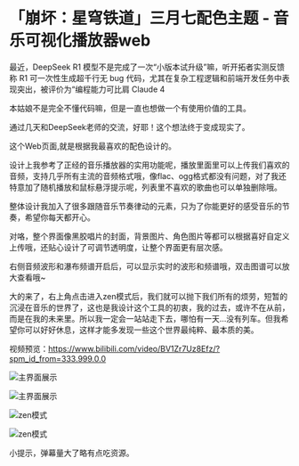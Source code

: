 # 「崩坏：星穹铁道」三月七配色主题 - 音乐可视化播放器web

最近，DeepSeek R1 模型不是完成了一次“小版本试升级”嘛，听开拓者实测反馈称 R1 可一次性生成超千行无 bug 代码，尤其在复杂工程逻辑和前端开发任务中表现突出，被评价为“编程能力可比肩 Claude 4

本姑娘不是完全不懂代码嘛，但是一直也想做一个有使用价值的工具。

通过几天和DeepSeek老师的交流，好耶！这个想法终于变成现实了。

这个Web页面,就是根据我最喜欢的配色设计的。

设计上我参考了正经的音乐播放器的实用功能呢，播放里面里可以上传我们喜欢的音频，支持几乎所有主流的音频格式哦，像flac、ogg格式都没有问题，对了我还特意加了随机播放和鼠标悬浮提示呢，列表里不喜欢的歌曲也可以单独删除哦。

整体设计我加入了很多跟随音乐节奏律动的元素，只为了你能更好的感受音乐的节奏，希望你每天都开心。

对咯，整个界面像黑胶唱片的封面，背景图片、角色图片等都可以根据喜好自定义上传哦，还贴心设计了可调节透明度，让整个界面更有层次感。

右侧音频波形和瀑布频谱开启后，可以显示实时的波形和频谱哦，双击图谱可以放大查看哦~

大的来了，右上角点击进入zen模式后，我们就可以抛下我们所有的烦劳，短暂的沉浸在音乐的世界了，这也是我设计这个工具的初衷，我的过去，或许不在从前，而是在我的未来里。所以我一定会一站站走下去，哪怕有一天…没有列车。但我希望你可以好好休息，这样才能多发现一些这个世界最纯粹、最本质的美。

视频预览：https://www.bilibili.com/video/BV1Zr7Uz8Efz/?spm_id_from=333.999.0.0

![主界面展示](https://nrdstudio.cn/assets/uploads/2025/06/PixPin_2025-06-04_21-44-42.png)

![主界面展示](https://nrdstudio.cn/assets/uploads/2025/06/PixPin_2025-06-04_21-44-15.png)

![zen模式](https://nrdstudio.cn/assets/uploads/2025/06/PixPin_2025-06-04_21-44-30.png)

![zen模式](https://nrdstudio.cn/assets/uploads/2025/06/PixPin_2025-06-04_21-44-36.png)

小提示，弹幕量大了略有点吃资源。

